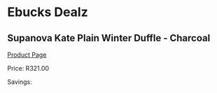 
# Ebucks Dealz
## Supanova Kate Plain Winter Duffle - Charcoal
[Product Page](https://www.ebucks.com/web/shop/productSelected.do?prodId=1218062331&catId=1218007340)

Price: R321.00

Savings: 


	